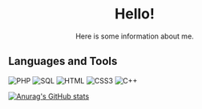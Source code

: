 <h1 align="center">Hello!</h1>
<p align="center">Here is some information about me.</p>

<h2>Languages and Tools</h2>

![PHP](https://img.shields.io/badge/-PHP-000?style=for-the-badge&logo=php)
![SQL](https://img.shields.io/badge/-SQL-000?style=for-the-badge&logo=mysql)
![HTML](https://img.shields.io/badge/-HTML-000?style=for-the-badge&logo=html5)
![CSS3](https://img.shields.io/badge/-CSS-000?style=for-the-badge&logo=css3)
![C++](https://img.shields.io/badge/-C%2b%2b-000?style=for-the-badge&logo=C%2b%2b)

[![Anurag's GitHub stats](https://github-readme-stats.vercel.app/api?username=DJ-Von)](https://github.com/anuraghazra/github-readme-stats)
